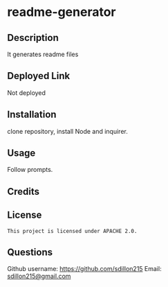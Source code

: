# readme-generator

## Description
It generates readme files

## Deployed Link
Not deployed

## Installation
clone repository, install Node and inquirer.

## Usage
Follow prompts.

## Credits


## License
    This project is licensed under APACHE 2.0.
    

## Questions
Github username: https://github.com/sdillon215
Email: sdillon215@gmail.com
